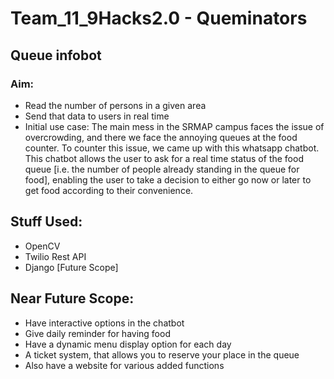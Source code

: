 # Team_11_9Hacks2.0 - Queminators
## Queue infobot
### Aim:
* Read the number of persons in a given area
* Send that data to users in real time
* Initial use case: 
The main mess in the SRMAP campus faces the issue of overcrowding, and there we face the annoying queues at the food counter. To counter this issue, we came up with this whatsapp chatbot. This chatbot allows the user to ask for a real time status of the food queue [i.e. the number of people already standing in the queue for food], enabling the user to take a decision to either go now or later to get food according to their convenience.

## Stuff Used:
* OpenCV
* Twilio Rest API
* Django [Future Scope]

## Near Future Scope:
* Have interactive options in the chatbot
* Give daily reminder for having food
* Have a dynamic menu display option for each day
* A ticket system, that allows you to reserve your place in the queue
* Also have a website for various added functions
